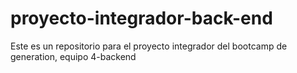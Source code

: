 # proyecto-integrador-back-end
Este es un repositorio para el proyecto integrador del bootcamp de generation, equipo 4-backend
